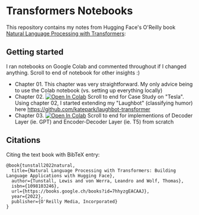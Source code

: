 # Transformers Notebooks

This repository contains my notes from Hugging Face's O'Reilly book [Natural Language Processing with Transformers](https://www.oreilly.com/library/view/natural-language-processing/9781098136789/):

## Getting started

I ran notebooks on Google Colab and commented throughout if I changed anything. Scroll to end of notebook for other insights :)

* Chapter 01. This chapter was very straightforward. My only advice being to use the Colab notebook (vs. setting up everything locally)
* Chapter 02. [![Open In Colab](https://colab.research.google.com/assets/colab-badge.svg)](https://colab.research.google.com/drive/17ceCwNVIfve6ltm3YDH15VqgFQdEXDuA) Scroll to end for Case Study on "Tesla". Using chapter 02, I started extending my "Laughbot" (classifying humor) here https://github.com/katepark/laughbot-transformer
* Chapter 03. [![Open In Colab](https://colab.research.google.com/assets/colab-badge.svg)](https://colab.research.google.com/drive/1x990ATYy4tcP_o90s1aZfWUaQWW0Jtpm#scrollTo=zJreJb75yh0C) Scroll to end for implementions of Decoder Layer (ie. GPT) and Encoder-Decoder Layer (ie. T5) from scratch


<!--End of table-->

## Citations

Citing the text book with BibTeX entry:

```
@book{tunstall2022natural,
  title={Natural Language Processing with Transformers: Building Language Applications with Hugging Face},
  author={Tunstall, Lewis and von Werra, Leandro and Wolf, Thomas},
  isbn={1098103246},
  url={https://books.google.ch/books?id=7hhyzgEACAAJ},
  year={2022},
  publisher={O'Reilly Media, Incorporated}
}
```
